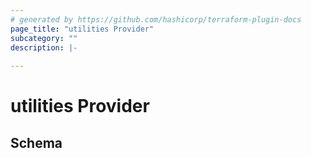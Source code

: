 ```yaml
---
# generated by https://github.com/hashicorp/terraform-plugin-docs
page_title: "utilities Provider"
subcategory: ""
description: |-
  
---
```


# utilities Provider





<!-- schema generated by tfplugindocs -->
## Schema
